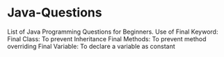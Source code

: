 # Java-Questions
List of Java Programming Questions for Beginners.
Use of Final Keyword: 
Final Class: To prevent Inheritance
Final Methods: To prevent method overriding
Final Variable: To declare a variable as constant
